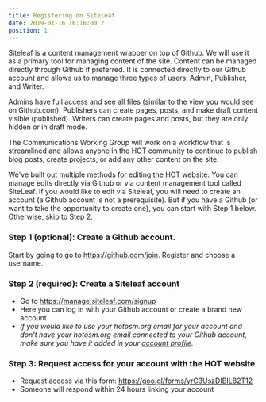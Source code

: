 ```yaml
---
title: Registering on Siteleaf
date: 2019-01-16 16:16:00 Z
position: 1
---
```


Siteleaf is a content management wrapper on top of Github. We will use it as a primary tool for managing content of the site. Content can be managed directly through Github if preferred. It is connected directly to our Github account and allows us to manage three types of users: Admin, Publisher, and Writer.

Admins have full access and see all files (similar to the view you would see on Github.com). Publishers can create pages, posts, and make draft content visible (published). Writers can create pages and posts, but they are only hidden or in draft mode.

The Communications Working Group will work on a workflow that is streamlined and allows anyone in the HOT community to continue to publish blog posts, create projects, or add any other content on the site.

We've built out multiple methods for editing the HOT website. You can manage edits directly via Github or via content management tool called SiteLeaf. If you would like to edit via Siteleaf, you will need to create an account (a Github account is not a prerequisite). But if you have a Github (or want to take the opportunity to create one), you can start with Step 1 below. Otherwise, skip to Step 2.

### Step 1 (optional): Create a Github account.

Start by going to go to https://github.com/join. Register and choose a username.

### Step 2 (required): Create a Siteleaf account

* Go to https://manage.siteleaf.com/signup
* Here you can log in with your Github account or create a brand new account.
* *If you would like to use your hotosm.org email for your account and don't have your hotosm.org email connected to your Github account, make sure you have it added in your [account profile](https://manage.siteleaf.com/account).*

### Step 3: Request access for your account with the HOT website

* Request access via this form: https://goo.gl/forms/yrC3UszDIBIL82T12
* Someone will respond within 24 hours linking your account
